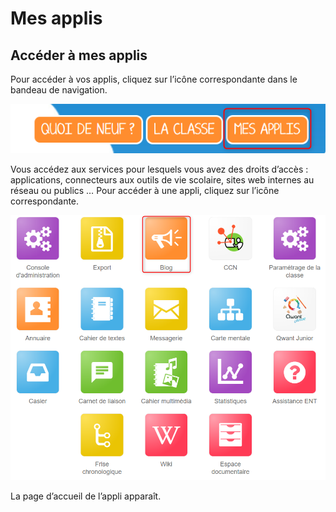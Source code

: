 # Mes applis

## Accéder à mes applis

Pour accéder à vos applis, cliquez sur l’icône correspondante dans le bandeau de navigation.

![](.gitbook/assets/mesapplis1d%20%282%29.png)

Vous accédez aux services pour lesquels vous avez des droits d’accès : applications, connecteurs aux outils de vie scolaire, sites web internes au réseau ou publics … Pour accéder à une appli, cliquez sur l’icône correspondante.

![](.gitbook/assets/blog-mesapplis-1%20%281%29.png)

La page d’accueil de l’appli apparaît.

